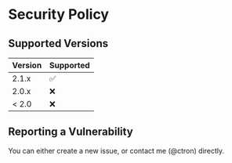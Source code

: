 # Security Policy

## Supported Versions

| Version | Supported          |
| ------- | ------------------ |
| 2.1.x   | :white_check_mark: |
| 2.0.x   | :x:                |
| < 2.0   | :x:                |

## Reporting a Vulnerability

You can either create a new issue, or contact me (@ctron) directly.
